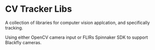 # CV Tracker Libs

A collection of libraries for computer vision applcation, and specifically tracking.

Using either OpenCV camera input or FLIRs Spinnaker SDK to support Blackfly cameras.

